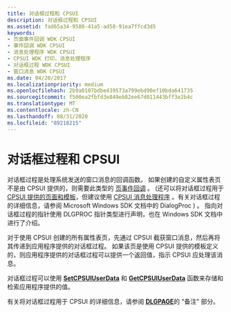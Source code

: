 ```yaml
---
title: 对话框过程和 CPSUI
description: 对话框过程和 CPSUI
ms.assetid: fad65a34-9580-41a5-ad58-91ea7ffcd3d5
keywords:
- 页面事件回调 WDK CPSUI
- 事件回调 WDK CPSUI
- 消息处理程序 WDK CPSUI
- CPSUI WDK 打印，消息处理程序
- 对话框过程 WDK CPSUI
- 窗口消息 WDK CPSUI
ms.date: 04/20/2017
ms.localizationpriority: medium
ms.openlocfilehash: 2b9a0107bdbe439573a799ebd90ef10bda641735
ms.sourcegitcommit: f500ea2fbfd3e849eb82ee67d011443bff3e2b4c
ms.translationtype: MT
ms.contentlocale: zh-CN
ms.lasthandoff: 08/31/2020
ms.locfileid: "89218215"
---
```

# <a name="dialog-box-procedures-and-cpsui"></a>对话框过程和 CPSUI





对话框过程是处理系统发送的窗口消息的回调函数。 如果创建的自定义属性表页不是由 CPSUI 提供的，则需要此类型的 [页事件回调](page-event-callbacks.md) 。  (还可以将对话框过程用于 [CPSUI 提供的页面和模板](cpsui-supplied-pages-and-templates.md)，但建议使用 [CPSUI 消息处理程序](cpsui-message-handler.md) 。有关对话框过程的详细信息，请参阅 Microsoft Windows SDK 文档中的 DialogProc ) 。 指向对话框过程的指针使用 DLGPROC 指针类型进行声明，也在 Windows SDK 文档中进行了介绍。

对于使用 CPSUI 创建的所有属性表页，先通过 CPSUI 截获窗口消息，然后再将其传递到应用程序提供的对话框过程。 如果该页是使用 CPSUI 提供的模板定义的，则应用程序提供的对话框过程可以提供一个返回值，指示 CPSUI 应处理该消息。

对话框过程可以使用 [**SetCPSUIUserData**](/windows-hardware/drivers/ddi/compstui/nf-compstui-setcpsuiuserdata) 和 [**GetCPSUIUserData**](/windows-hardware/drivers/ddi/compstui/nf-compstui-getcpsuiuserdata) 函数来存储和检索应用程序提供的值。

有关将对话框过程用于 CPSUI 的详细信息，请参阅 [**DLGPAGE**](/windows-hardware/drivers/ddi/compstui/ns-compstui-_dlgpage)的 "备注" 部分。

 

